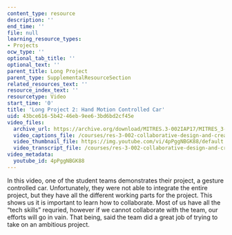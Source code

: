 ```yaml
---
content_type: resource
description: ''
end_time: ''
file: null
learning_resource_types:
- Projects
ocw_type: ''
optional_tab_title: ''
optional_text: ''
parent_title: Long Project
parent_type: SupplementalResourceSection
related_resources_text: ''
resource_index_text: ''
resourcetype: Video
start_time: '0'
title: 'Long Project 2: Hand Motion Controlled Car'
uid: 43bce616-5b42-46eb-9ee6-3bd6bd2cf45e
video_files:
  archive_url: https://archive.org/download/MITRES.3-002IAP17/MITRES_3-002IAP17_Long_Project_2_300k.mp4
  video_captions_file: /courses/res-3-002-collaborative-design-and-creative-expression-with-arduino-microcontrollers-january-iap-2017/cfd28a2ece6250d8aee1c82fcf44235a_4pPggNBGK88.vtt
  video_thumbnail_file: https://img.youtube.com/vi/4pPggNBGK88/default.jpg
  video_transcript_file: /courses/res-3-002-collaborative-design-and-creative-expression-with-arduino-microcontrollers-january-iap-2017/8b81d155c9f0ae83e36324a242345e46_4pPggNBGK88.pdf
video_metadata:
  youtube_id: 4pPggNBGK88
---
```


In this video, one of the student teams demonstrates their project, a gesture controlled car. Unfortunately, they were not able to integrate the entire project, but they have all the different working parts for the project. This shows us it is important to learn how to collaborate. Most of us have all the “tech skills” requried, however if we cannot collaborate with the team, our efforts will go in vain. That being, said the team did a great job of trying to take on an ambitious project.



